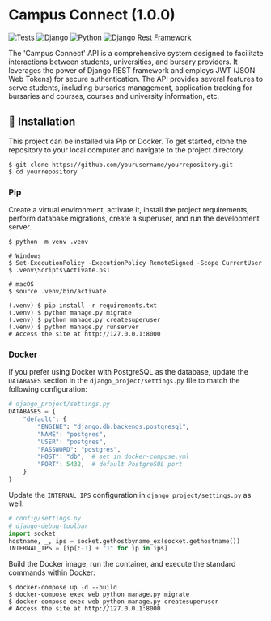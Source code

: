 # Campus Connect (1.0.0)
[![Tests](https://github.com/mavhungutrezzy/campus-connect/actions/workflows/django.yml/badge.svg)](https://github.com/mavhungutrezzy/campus-connect/actions/workflows/django.yml)
[![Django](https://img.shields.io/badge/Django-5.1.2-brightgreen)](href="https://www.djangoproject.com/)
[![Python](https://img.shields.io/badge/Python-3.10-blue)](https://www.python.org)
[![Django Rest Framework](https://img.shields.io/badge/Django%20REST%20Framework-3.14-orange)](https://www.djangoproject.com/)


The 'Campus Connect' API is a comprehensive system designed to facilitate interactions between students, universities, and bursary providers. It leverages the power of Django REST framework and employs JWT (JSON Web Tokens) for secure authentication. The API provides several features to serve students, including bursaries management, application tracking for bursaries and courses, courses and university information, etc.

## 📖 Installation

This project can be installed via Pip or Docker. To get started, clone the repository to your local computer and navigate to the project directory.

```shell
$ git clone https://github.com/yourusername/yourrepository.git
$ cd yourrepository
```

### Pip

Create a virtual environment, activate it, install the project requirements, perform database migrations, create a superuser, and run the development server.

```shell
$ python -m venv .venv

# Windows
$ Set-ExecutionPolicy -ExecutionPolicy RemoteSigned -Scope CurrentUser
$ .venv\Scripts\Activate.ps1

# macOS
$ source .venv/bin/activate

(.venv) $ pip install -r requirements.txt
(.venv) $ python manage.py migrate
(.venv) $ python manage.py createsuperuser
(.venv) $ python manage.py runserver
# Access the site at http://127.0.0.1:8000
```

### Docker

If you prefer using Docker with PostgreSQL as the database, update the `DATABASES` section in the `django_project/settings.py` file to match the following configuration:

```python
# django_project/settings.py
DATABASES = {
    "default": {
        "ENGINE": "django.db.backends.postgresql",
        "NAME": "postgres",
        "USER": "postgres",
        "PASSWORD": "postgres",
        "HOST": "db",  # set in docker-compose.yml
        "PORT": 5432,  # default PostgreSQL port
    }
}
```

Update the `INTERNAL_IPS` configuration in `django_project/settings.py` as well:

```python
# config/settings.py
# django-debug-toolbar
import socket
hostname, _, ips = socket.gethostbyname_ex(socket.gethostname())
INTERNAL_IPS = [ip[:-1] + "1" for ip in ips]
```

Build the Docker image, run the container, and execute the standard commands within Docker:

```shell
$ docker-compose up -d --build
$ docker-compose exec web python manage.py migrate
$ docker-compose exec web python manage.py createsuperuser
# Access the site at http://127.0.0.1:8000
```
